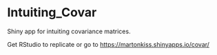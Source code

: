 # Intuiting_Covar
Shiny app for intuiting covariance matrices.

Get RStudio to replicate or go to https://martonkiss.shinyapps.io/covar/

